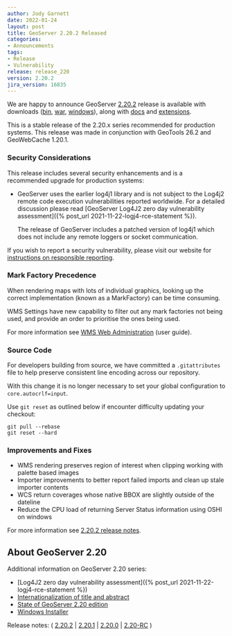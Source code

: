 ```yaml
---
author: Jody Garnett
date: 2022-01-24
layout: post
title: GeoServer 2.20.2 Released
categories:
- Announcements
tags:
- Release
- Vulnerability
release: release_220
version: 2.20.2
jira_version: 16835
---
```


We are happy to announce GeoServer [2.20.2](/release/2.20.2/) release is available with downloads ([bin](https://sourceforge.net/projects/geoserver/files/GeoServer/2.20.2/geoserver-2.20.2-bin.zip/download), [war](https://sourceforge.net/projects/geoserver/files/GeoServer/2.20.2/geoserver-2.20.2-war.zip/download), [windows](https://sourceforge.net/projects/geoserver/files/GeoServer/2.20.2/GeoServer-2.20.2-winsetup.exe/download)), along with [docs](https://sourceforge.net/projects/geoserver/files/GeoServer/2.20.2/geoserver-2.20.2-htmldoc.zip/download) and [extensions](https://sourceforge.net/projects/geoserver/files/GeoServer/2.20.2/extensions/).

This is a stable release of the 2.20.x series recommended for production systems. This release was made in conjunction with GeoTools 26.2 and GeoWebCache 1.20.1.

### Security Considerations

This release includes several security enhancements and is a recommended upgrade for production systems:

* GeoServer uses the earlier log4j1 library and is not subject to the Log4j2 remote code execution vulnerabilities reported worldwide. For a detailed discussion please read [GeoServer Log4J2 zero day vulnerability assessment]({% post_url 2021-11-22-logj4-rce-statement %}).

  The release of GeoServer includes a patched version of log4j1 which does not include any remote loggers or socket communication.

If you wish to report a security vulnerability, please visit our website for [instructions on responsible reporting](http://geoserver.org/issues/).

### Mark Factory Precedence

When rendering maps with lots of individual graphics, looking up the correct implementation (known as a MarkFactory) can be time consuming.

WMS Settings have new capability to filter out any mark factories not being used, and provide an order to prioritise the ones being used.

For more information see [WMS Web Administration](https://docs.geoserver.org/stable/en/user/services/wms/webadmin.html#mark-factory-precedence) (user guide).

### Source Code

For developers building from source, we have committed a ``.gitattributes`` file to help preserve consistent line encoding across our repository.

With this change it is no longer necessary to set your global configuration to ``core.autocrlf=input``.

Use ``git reset`` as outlined below if encounter difficulty updating your checkout:
```
git pull --rebase
git reset --hard
```

### Improvements and Fixes

* WMS rendering preserves region of interest when clipping working with palette based images
* Importer improvements to better report failed imports and clean up stale importer contents
* WCS return coverages whose native BBOX are slightly outside of the dateline
* Reduce the CPU load of returning Server Status information using OSHI on windows

For more information see [2.20.2 release notes](https://github.com/geoserver/geoserver/releases/tag/2.20.2).


## About GeoServer 2.20

Additional information on GeoServer 2.20 series:

* [Log4J2 zero day vulnerability assessment]({% post_url 2021-11-22-logj4-rce-statement %})
* [Internationalization of title and abstract](https://docs.geoserver.org/latest/en/user/services/internationalization/index.html)
* [State of GeoServer 2.20 edition](https://docs.google.com/presentation/d/19Cmld0_VFePh1g4qUSfqNWWB0t-teClFpT3eUqpYGos/edit?usp=sharing)
* [Windows Installer](https://docs.geoserver.org/stable/en/user/installation/win_installer.html) 

Release notes: ( [2.20.2](https://github.com/geoserver/geoserver/releases/tag/2.20.2) \| [2.20.1](https://github.com/geoserver/geoserver/releases/tag/2.20.1) \| [2.20.0](https://github.com/geoserver/geoserver/releases/tag/2.20.0) \| [2.20-RC](https://github.com/geoserver/geoserver/releases/tag/2.20-RC) )
